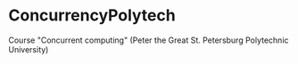 # ConcurrencyPolytech
Course "Concurrent computing" (Peter the Great St. Petersburg Polytechnic University)
